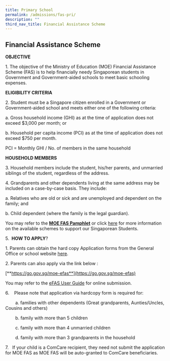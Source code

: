 ```yaml
---
title: Primary School
permalink: /admissions/fas-pri/
description: ""
third_nav_title: Financial Assistance Scheme
---
```

## Financial Assistance Scheme

**OBJECTIVE**

1\.  The objective of the Ministry of Education (MOE) Financial Assistance Scheme (FAS) is to help financially needy Singaporean students in Government and Government-aided schools to meet basic schooling expenses.

**ELIGIBILITY CRITERIA**

2\. Student must be a Singapore citizen enrolled in a Government or Government-aided school and meets either one of the following criteria:

a. Gross household income (GHI) as at the time of application does not exceed $3,000 per month; or

b. Household per capita income (PCI) as at the time of application does not exceed $750 per month.

PCI = Monthly GHI / No. of members in the same household

**HOUSEHOLD MEMBERS**

3\. Household members include the student, his/her parents, and unmarried siblings of the student, regardless of the address.

4\. Grandparents and other dependents living at the same address may be included on a case-by-case basis. They include:

a. Relatives who are old or sick and are unemployed and dependent on the family; and

b. Child dependent (where the family is the legal guardian).

You may refer to the **[MOE FAS Pamphlet](https://drive.google.com/file/d/1euj1JLCGOXiwNcg6I6_v24f7KxnFhuC3/view?usp=sharing)** or click [here](https://www.moe.gov.sg/financial-matters/financial-assistance) for more information on the available schemes to support our Singaporean Students.

5.  **HOW TO APPLY**?

1\.  Parents can obtain the hard copy Application forms from the General Office or school website [here](https://drive.google.com/file/d/1wwLOxqXgYUoZon-mYY7uMJVShEtyvrK1/view?usp=sharing).

2\. Parents can also apply via the link below :

[**https://go.gov.sg/moe-efas**](https://go.gov.sg/moe-efas)


You may refer to the [eFAS User Guide](https://drive.google.com/file/d/1r73LXFaXaiqu-zwVWT8X31XzL7mp93Me/view?usp=sharing) for online submission.

6.    Please note that application via hardcopy form is required for: 

        a. families with other dependents (Great grandparents, Aunties/Uncles, Cousins and others) 

        b. family with more than 5 children 

        c. family with more than 4 unmarried children 

        d. family with more than 3 grandparents in the household 

7.   If your child is a ComCare recipient, they need not submit the application for MOE FAS as MOE FAS will be auto-granted to ComCare beneficiaries.